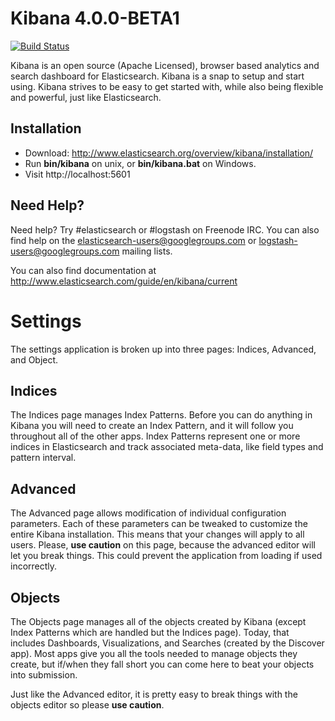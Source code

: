 <!-- render {"template":"# Kibana <%= pkg.version %>"} -->
# Kibana 4.0.0-BETA1
<!-- /render -->

[![Build Status](https://magnum.travis-ci.com/elasticsearch/kibana4.svg?token=tsFxSKHtVKG8EZavSjXY&branch=master)](https://magnum.travis-ci.com/elasticsearch/kibana4)

Kibana is an open source (Apache Licensed), browser based analytics and search dashboard for Elasticsearch. Kibana is a snap to setup and start using. Kibana strives to be easy to get started with, while also being flexible and powerful, just like Elasticsearch.

## Installation

* Download: http://www.elasticsearch.org/overview/kibana/installation/
* Run **bin/kibana** on unix, or **bin/kibana.bat** on Windows.
* Visit http://localhost:5601

## Need Help?

Need help? Try #elasticsearch or #logstash on Freenode IRC. You can also find help on the elasticsearch-users@googlegroups.com or logstash-users@googlegroups.com mailing lists.

You can also find documentation at http://www.elasticsearch.com/guide/en/kibana/current

<!-- include {"path":"docs/settings.md"} -->
# Settings

The settings application is broken up into three pages: Indices, Advanced, and Object.

## Indices

The Indices page manages Index Patterns. Before you can do anything in Kibana you will need to create an Index Pattern, and it will follow you throughout all of the other apps. Index Patterns represent one or more indices in Elasticsearch and track associated meta-data, like field types and pattern interval.

## Advanced

The Advanced page allows modification of individual configuration parameters. Each of these parameters can be tweaked to customize the entire Kibana installation. This means that your changes will apply to all users. Please, **use caution** on this page, because the advanced editor will let you break things. This could prevent the application from loading if used incorrectly.

## Objects

The Objects page manages all of the objects created by Kibana (except Index Patterns which are handled but the Indices page). Today, that includes Dashboards, Visualizations, and Searches (created by the Discover app). Most apps give you all the tools needed to manage objects they create, but if/when they fall short you can come here to beat your objects into submission.

Just like the Advanced editor, it is pretty easy to break things with the objects editor so please **use caution**.
<!-- /include -->